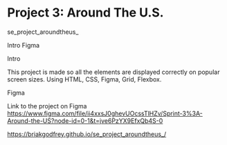# Project 3: Around The U.S.

se_project_aroundtheus_

Intro 
Figma

Intro

This project is made so all the elements are displayed correctly on popular screen sizes. Using HTML, CSS, Figma, Grid, Flexbox.

Figma

Link to the project on Figma https://www.figma.com/file/ii4xxsJ0ghevUOcssTlHZv/Sprint-3%3A-Around-the-US?node-id=0-1&t=jve6PzYX9EfxQb4S-0

https://briakgodfrey.github.io/se_project_aroundtheus_/
